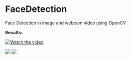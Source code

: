 # FaceDetection

Face Detection in image and webcam video using OpenCV

**Results:**

[![Watch the video](https://img.youtube.com/vi/5GkHPaZpPNM/sddefault.jpg)](https://youtu.be/5GkHPaZpPNM)

<image src = "images/CR7_1.PNG">
<image src = "images/GoT_1.PNG">
